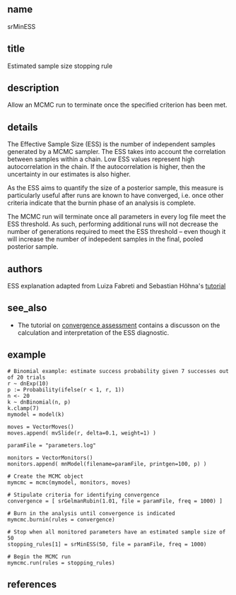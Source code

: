 ## name
srMinESS
## title
Estimated sample size stopping rule

## description
Allow an MCMC run to terminate once the specified criterion has been met.

## details
The Effective Sample Size (ESS) is the number of independent samples generated by a MCMC sampler.
The ESS takes into account the correlation between samples within a chain.
Low ESS values represent high autocorrelation in the chain.
If the autocorrelation is higher, then the uncertainty in our estimates is also higher.

As the ESS aims to quantify the size of a posterior sample, this measure is
particularly useful after runs are known to have converged, i.e.
once other criteria indicate that the burnin phase of an analysis is complete.

The MCMC run will terminate once all parameters in every log file meet the ESS
threshold.  As such, performing additional runs will not decrease the number
of generations required to meet the ESS threshold – even though it will increase
the number of indepedent samples in the final, pooled posterior sample.

## authors
ESS explanation adapted from Luiza Fabreti and Sebastian Höhna's [tutorial](https://revbayes.github.io/tutorials/convergence/)

## see_also

- The tutorial on [convergence assessment](https://revbayes.github.io/tutorials/convergence/) contains a discusson on the calculation and interpretation of the ESS diagnostic.

## example
```
# Binomial example: estimate success probability given 7 successes out of 20 trials
r ~ dnExp(10)
p := Probability(ifelse(r < 1, r, 1))
n <- 20
k ~ dnBinomial(n, p)
k.clamp(7)
mymodel = model(k)

moves = VectorMoves()
moves.append( mvSlide(r, delta=0.1, weight=1) )

paramFile = "parameters.log"

monitors = VectorMonitors()
monitors.append( mnModel(filename=paramFile, printgen=100, p) )

# Create the MCMC object
mymcmc = mcmc(mymodel, monitors, moves)

# Stipulate criteria for identifying convergence
convergence = [ srGelmanRubin(1.01, file = paramFile, freq = 1000) ]

# Burn in the analysis until convergence is indicated
mymcmc.burnin(rules = convergence)

# Stop when all monitored parameters have an estimated sample size of 50
stopping_rules[1] = srMinESS(50, file = paramFile, freq = 1000)

# Begin the MCMC run
mymcmc.run(rules = stopping_rules)
```

## references
